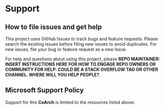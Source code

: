 # Support

## How to file issues and get help  

This project uses GitHub Issues to track bugs and feature requests. Please search the existing 
issues before filing new issues to avoid duplicates.  For new issues, file your bug or 
feature request as a new Issue.

For help and questions about using this project, please **REPO MAINTAINER: INSERT INSTRUCTIONS HERE 
FOR HOW TO ENGAGE REPO OWNERS OR COMMUNITY FOR HELP. COULD BE A STACK OVERFLOW TAG OR OTHER
CHANNEL. WHERE WILL YOU HELP PEOPLE?**.

## Microsoft Support Policy  

Support for this **CoArch** is limited to the resources listed above.

